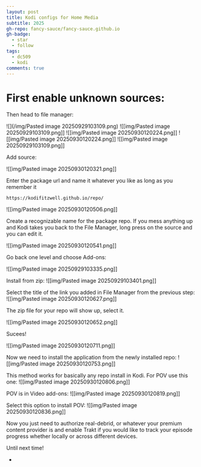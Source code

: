 ```yaml
---
layout: post
title: Kodi configs for Home Media
subtitle: 2025
gh-repo: fancy-sauce/fancy-sauce.github.io
gh-badge:
  - star
  - follow
tags:
  - dc509
  - kodi
comments: true
---
```



# First enable unknown sources:

Then head to file manager:

![](/img/Pasted image 20250929103109.png)
![[img/Pasted image 20250929103109.png]]
![[img/Pasted image 20250930120224.png]]
![[img/Pasted image 20250930120224.png]]
![[img/Pasted image 20250929103109.png]]


Add source:

![[img/Pasted image 20250930120321.png]]

Enter the package url and name it whatever you like as long as you remember it
```Package URL:
https://kodifitzwell.github.io/repo/
```


![[img/Pasted image 20250930120506.png]]

Create a recognizable name for the package repo. If you mess anything up and Kodi takes you back to the File Manager, long press on the source and you can edit it.

![[img/Pasted image 20250930120541.png]]


Go back one level and choose Add-ons:

![[img/Pasted image 20250929103335.png]]

Install from zip:
![[img/Pasted image 20250929103401.png]]

Select the title of the link you added in File Manager from the previous step:
![[img/Pasted image 20250930120627.png]]

The zip file for your repo will show up, select it.

![[img/Pasted image 20250930120652.png]]

Sucees!

![[img/Pasted image 20250930120711.png]]

Now we need to install the application from the newly installed repo:
![[img/Pasted image 20250930120753.png]]

This method works for basically any repo install in Kodi. For POV use this one:
![[img/Pasted image 20250930120806.png]]

POV is in Video add-ons:
![[img/Pasted image 20250930120819.png]]

Select this option to install POV:
![[img/Pasted image 20250930120836.png]]

Now you just need to authorize real-debrid, or whatever your premium content provider is and enable Trakt if you would like to track your episode progress whether locally or across different devices.


Until next time!

-
